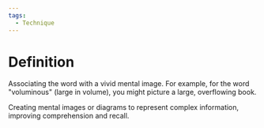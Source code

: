 ```yaml
---
tags:
  - Technique
---
```

# Definition

Associating the word with a vivid mental image. For example, for the word "voluminous" (large in volume), you might picture a large, overflowing book.

Creating mental images or diagrams to represent complex information, improving comprehension and recall.